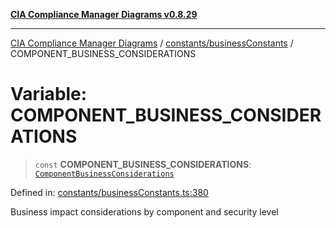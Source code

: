 [**CIA Compliance Manager Diagrams v0.8.29**](../../../README.md)

***

[CIA Compliance Manager Diagrams](../../../modules.md) / [constants/businessConstants](../README.md) / COMPONENT\_BUSINESS\_CONSIDERATIONS

# Variable: COMPONENT\_BUSINESS\_CONSIDERATIONS

> `const` **COMPONENT\_BUSINESS\_CONSIDERATIONS**: [`ComponentBusinessConsiderations`](../../../types/businessImpact/interfaces/ComponentBusinessConsiderations.md)

Defined in: [constants/businessConstants.ts:380](https://github.com/Hack23/cia-compliance-manager/blob/5836b4c74e2010cd05eca63c0016fd711c628ec9/src/constants/businessConstants.ts#L380)

Business impact considerations by component and security level
